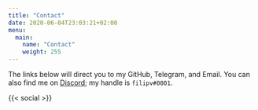 ```yaml
---
title: "Contact"
date: 2020-06-04T23:03:21+02:00
menu:
  main:
    name: "Contact"
    weight: 255
---
```


The links below will direct you to my GitHub, Telegram, and Email. You can also find me on [Discord](https://discord.gg/juicebox); my handle is `filipv#0001`.

{{< social >}}
